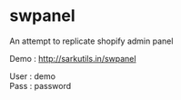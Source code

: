 # swpanel
An attempt to replicate shopify admin panel

Demo : http://sarkutils.in/swpanel

User : demo<br>
Pass : password
